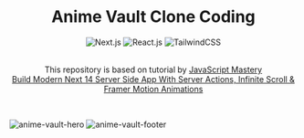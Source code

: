 <div align="center">
  <h1 align="center">Anime Vault Clone Coding</h1>
  <div>
    <img src="https://img.shields.io/badge/next%20js-000000?style=for-the-badge&logo=nextdotjs&logoColor=white" alt="Next.js" />
    <img src="https://img.shields.io/badge/React-20232A?style=for-the-badge&logo=react&logoColor=61DAFB" alt="React.js" />
    <img src="https://img.shields.io/badge/Tailwind_CSS-38B2AC?style=for-the-badge&logo=tailwind-css&logoColor=white" alt="TailwindCSS" />
  </div>
  <br />

  <p>
    This repository is based on tutorial by 
    <a href="https://www.youtube.com/@javascriptmastery" target="_blank">JavaScript Mastery</a> <br />
    <a href="https://www.youtube.com/watch?v=FKZAXFjxlJI" target="_blank">Build Modern Next 14 Server Side App With Server Actions, Infinite Scroll & Framer Motion Animations</a>
  </p>

  <br />
</div>

![anime-vault-hero](https://github.com/miinhho/anime_valut_clonecoding/blob/master/images/anime-vault-1.png?raw=true)
![anime-vault-footer](https://github.com/miinhho/anime_valut_clonecoding/blob/master/images/anime-vault-3.png?raw=true)
